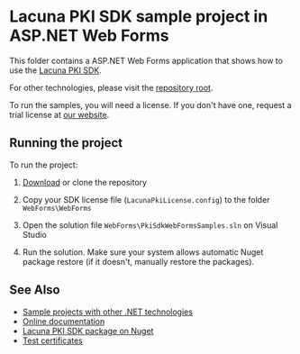 Lacuna PKI SDK sample project in ASP.NET Web Forms
==================================================

This folder contains a ASP.NET Web Forms application that shows how to use the
[Lacuna PKI SDK](https://www.lacunasoftware.com/en/products/pki_sdk).

For other technologies, please visit the [repository root](https://github.com/LacunaSoftware/PkiSdkSamples).

To run the samples, you will need a license. If you don't have one, request a trial license at
[our website](http://www.lacunasoftware.com/en/home/contact).


Running the project
-------------------

To run the project:

1. [Download](https://github.com/LacunaSoftware/PkiSdkSamples/archive/master.zip) or clone the repository

2. Copy your SDK license file (`LacunaPkiLicense.config`) to the folder `WebForms\WebForms`

3. Open the solution file `WebForms\PkiSdkWebFormsSamples.sln` on Visual Studio

4. Run the solution. Make sure your system allows automatic Nuget package restore (if it doesn't, manually restore the packages).

See Also
--------

* [Sample projects with other .NET technologies](../)
* [Online documentation](http://pki.lacunasoftware.com/Help)
* [Lacuna PKI SDK package on Nuget](https://www.nuget.org/packages/Lacuna.Pki)
* [Test certificates](../TestCertificates.md)
